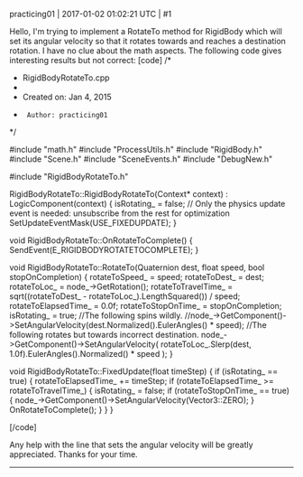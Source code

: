 practicing01 | 2017-01-02 01:02:21 UTC | #1

Hello, I'm trying to implement a RotateTo method for RigidBody which will set its angular velocity so that it rotates towards and reaches a destination rotation.  I have no clue about the math aspects.  The following code gives interesting results but not correct:
[code]
/*
 * RigidBodyRotateTo.cpp
 *
 *  Created on: Jan 4, 2015
 *      Author: practicing01
 */

#include "math.h"
#include "ProcessUtils.h"
#include "RigidBody.h"
#include "Scene.h"
#include "SceneEvents.h"
#include "DebugNew.h"

#include "RigidBodyRotateTo.h"


RigidBodyRotateTo::RigidBodyRotateTo(Context* context) :
LogicComponent(context)
{
	isRotating_ = false;
	// Only the physics update event is needed: unsubscribe from the rest for optimization
	SetUpdateEventMask(USE_FIXEDUPDATE);
}

void RigidBodyRotateTo::OnRotateToComplete()
{
	SendEvent(E_RIGIDBODYROTATETOCOMPLETE);
}

void RigidBodyRotateTo::RotateTo(Quaternion dest, float speed, bool stopOnCompletion)
{
	rotateToSpeed_ = speed;
	rotateToDest_ = dest;
	rotateToLoc_ = node_->GetRotation();
	rotateToTravelTime_ = sqrt((rotateToDest_ - rotateToLoc_).LengthSquared()) / speed;
	rotateToElapsedTime_ = 0.0f;
	rotateToStopOnTime_ = stopOnCompletion;
	isRotating_ = true;
	//The following spins wildly.
	//node_->GetComponent<RigidBody>()->SetAngularVelocity(dest.Normalized().EulerAngles() * speed);
	//The following rotates but towards incorrect destination.
	node_->GetComponent<RigidBody>()->SetAngularVelocity( rotateToLoc_.Slerp(dest, 1.0f).EulerAngles().Normalized() * speed );
}

void RigidBodyRotateTo::FixedUpdate(float timeStep)
{
	if (isRotating_ == true)
	{
		rotateToElapsedTime_ += timeStep;
		if (rotateToElapsedTime_ >= rotateToTravelTime_)
		{
			isRotating_ = false;
			if (rotateToStopOnTime_ == true)
			{
				node_->GetComponent<RigidBody>()->SetAngularVelocity(Vector3::ZERO);
			}
			OnRotateToComplete();
		}
	}
}

[/code]

Any help with the line that sets the angular velocity will be greatly appreciated.  Thanks for your time.

-------------------------


